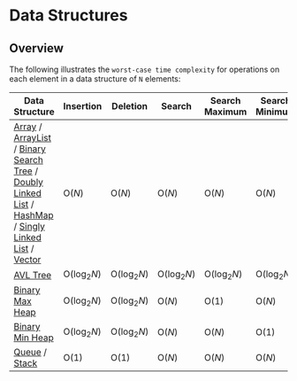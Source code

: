 # Data Structures

## Overview
The following illustrates the `worst-case time complexity` for operations on each element in a data structure of `N` elements:

| Data Structure                                                                                                                                                                                                                                                                                                                                                                                                                                                                                                                                                                                                                                                                                                                                                                            | Insertion             | Deletion              | Search                | Search Maximum        | Search Minimum        |
|-------------------------------------------------------------------------------------------------------------------------------------------------------------------------------------------------------------------------------------------------------------------------------------------------------------------------------------------------------------------------------------------------------------------------------------------------------------------------------------------------------------------------------------------------------------------------------------------------------------------------------------------------------------------------------------------------------------------------------------------------------------------------------------------|-----------------------|-----------------------|-----------------------|-----------------------|-----------------------|
| [Array](https://github.com/shumarb/learning/tree/main/data-structures/readme/array/README.md) / [ArrayList](https://github.com/shumarb/learning/tree/main/data-structures/readme/arraylist/README.md) / [Binary Search Tree](https://github.com/shumarb/learning/tree/main/data-structures/readme/binary-search-tree/README.md) / [Doubly Linked List](https://github.com/shumarb/learning/tree/main/data-structures/readme/doubly-linked-list/README.md) / [HashMap](https://github.com/shumarb/learning/tree/main/data-structures/readme/hashmap/README.md) / [Singly Linked List](https://github.com/shumarb/learning/tree/main/data-structures/readme/singly-linked-list/README.md) / [Vector](https://github.com/shumarb/learning/tree/main/data-structures/readme/vector/README.md) | O(_N_)                | O(_N_)                | O(_N_)                | O(_N_)                | O(_N_)                |
| [AVL Tree](https://github.com/shumarb/learning/tree/main/data-structures/readme/avl-tree/README.md)                                                                                                                                                                                                                                                                                                                                                                                                                                                                                                                                                                                                                                                                                       | O(log<sub>2</sub>_N_) | O(log<sub>2</sub>_N_) | O(log<sub>2</sub>_N_) | O(log<sub>2</sub>_N_) | O(log<sub>2</sub>_N_) |
| [Binary Max Heap](https://github.com/shumarb/learning/tree/main/data-structures/tree/binary-max-heap)                                                                                                                                                                                                                                                                                                                                                                                                                                                                                                                                                                                                                                                                                     | O(log<sub>2</sub>_N_) | O(log<sub>2</sub>_N_) | O(_N_)                | O(1)                  | O(_N_)                |
| [Binary Min Heap](https://github.com/shumarb/learning/tree/main/data-structures/tree/binary-min-heap)                                                                                                                                                                                                                                                                                                                                                                                                                                                                                                                                                                                                                                                                                     | O(log<sub>2</sub>_N_) | O(log<sub>2</sub>_N_) | O(_N_)                | O(_N_)                | O(1)                  |
| [Queue](https://github.com/shumarb/learning/tree/main/data-structures/readme/queue/README.md) / [Stack](https://github.com/shumarb/learning/tree/main/data-structures/readme/stack/README.md)                                                                                                                                                                                                                                                                                                                                                                                                                                                                                                                                                                                             | O(1)                  | O(1)                  | O(_N_)                | O(_N_)                | O(_N_)                |
